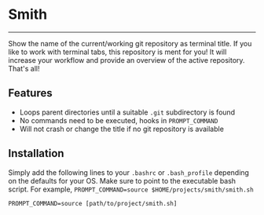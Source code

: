 # Smith

---

Show the name of the current/working git repository as terminal title. If you
like to work with terminal tabs, this repository is ment for you! It will 
increase your workflow and provide an overview of the active repository. That's all!

## Features

- Loops parent directories until a suitable `.git` subdirectory is found
- No commands need to be executed, hooks in `PROMPT_COMMAND`
- Will not crash or change the title if no git repository is available

## Installation

Simply add the following lines to your `.bashrc` or `.bash_profile` depending on
the defaults for your OS. Make sure to point to the executable bash script. For
example, `PROMPT_COMMAND=source $HOME/projects/smith/smith.sh`

```
PROMPT_COMMAND=source [path/to/project/smith.sh] 
```
